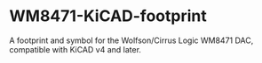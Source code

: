 # WM8471-KiCAD-footprint
A footprint and symbol for the Wolfson/Cirrus Logic WM8471 DAC, compatible with KiCAD v4 and later.
